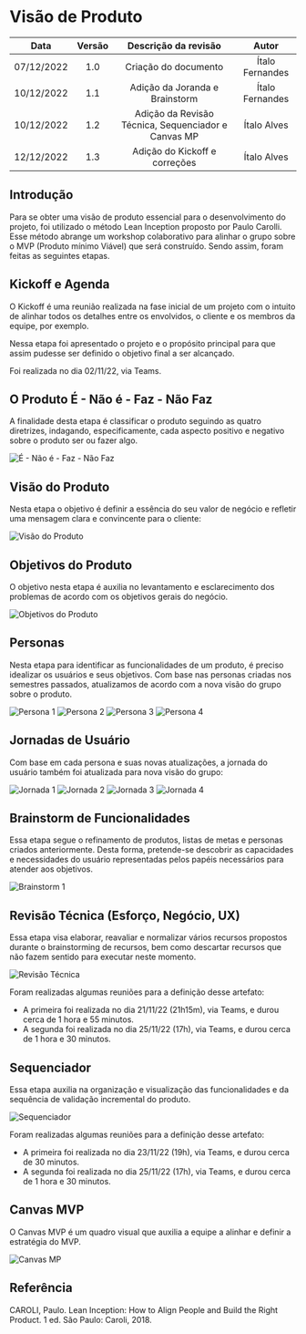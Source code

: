 # Visão de Produto

|    Data    | Versão |                Descrição da revisão                 |      Autor      |
| :--------: | :----: | :-------------------------------------------------: | :-------------: |
| 07/12/2022 |  1.0   |                Criação do documento                 | Ítalo Fernandes |
| 10/12/2022 |  1.1   |           Adição da Joranda e Brainstorm            | Ítalo Fernandes |
| 10/12/2022 |  1.2   | Adição da Revisão Técnica, Sequenciador e Canvas MP |   Ítalo Alves   |
| 12/12/2022 |  1.3   |            Adição do Kickoff e correções            |   Ítalo Alves   |

## Introdução

Para se obter uma visão de produto essencial para o desenvolvimento do projeto, foi utilizado o método Lean Inception proposto por Paulo Carolli. Esse método abrange um workshop colaborativo para alinhar o grupo sobre o MVP (Produto mínimo Viável) que será construído. Sendo assim, foram feitas as seguintes etapas.

## Kickoff e Agenda

O Kickoff é uma reunião realizada na fase inicial de um projeto com o intuito de alinhar todos os detalhes entre os envolvidos, o cliente e os membros da equipe, por exemplo.

Nessa etapa foi apresentado o projeto e o propósito principal para que assim pudesse ser definido o objetivo final a ser alcançado.

Foi realizada no dia 02/11/22, via Teams.

## O Produto É - Não é - Faz - Não Faz

A finalidade desta etapa é classificar o produto seguindo as quatro diretrizes, indagando, especificamente, cada aspecto positivo e negativo sobre o produto ser ou fazer algo.

![É - Não é - Faz - Não Faz](assets/e-nao_e-faz-nao_faz.png)

## Visão do Produto

Nesta etapa o objetivo é definir a essência do seu valor de negócio e refletir uma mensagem clara e convincente para o cliente:

![Visão do Produto](assets/visao_de_produto.png)

## Objetivos do Produto

O objetivo nesta etapa é auxilia no levantamento e esclarecimento dos problemas de acordo com os objetivos gerais do negócio.

![Objetivos do Produto](assets/objetivo_do_produto.png)

## Personas

Nesta etapa para identificar as funcionalidades de um produto, é preciso idealizar os usuários e seus objetivos. Com base nas personas criadas nos semestres passados, atualizamos de acordo com a nova visão do grupo sobre o produto.

![Persona 1](assets/persona_Paulo.png "Persona 1: Pesquisador na área de qualidade de software")
![Persona 2](assets/persona_Valeria.png "Persona 2: Profissional de Engenharia de Software")
![Persona 3](assets/persona_Miguel.png "Persona 3: Desenvolvedor, entusiasta de IA")
![Persona 4](assets/persona_Gustavo.png "Persona 4: Estudante de TI")

## Jornadas de Usuário

Com base em cada persona e suas novas atualizações, a jornada do usuário também foi atualizada para nova visão do grupo:

![Jornada 1](assets/jornada_Paulo.png)
![Jornada 2](assets/jornada_Valeria.png)
![Jornada 3](assets/jornada_Miguel.png)
![Jornada 4](assets/jornada_Gustavo.png)

## Brainstorm de Funcionalidades

Essa etapa segue o refinamento de produtos, listas de metas e personas criados anteriormente. Desta forma, pretende-se descobrir as capacidades e necessidades do usuário representadas pelos papéis necessários para atender aos objetivos.

![Brainstorm 1](assets/brainstorm.png)

## Revisão Técnica (Esforço, Negócio, UX)

Essa etapa visa elaborar, reavaliar e normalizar vários recursos propostos durante o brainstorming de recursos, bem como descartar recursos que não fazem sentido para executar neste momento.

![Revisão Técnica](assets/revisao_tecnica.png)

Foram realizadas algumas reuniões para a definição desse artefato:

- A primeira foi realizada no dia 21/11/22 (21h15m), via Teams, e durou cerca de 1 hora e 55 minutos.
- A segunda foi realizada no dia 25/11/22 (17h), via Teams, e durou cerca de 1 hora e 30 minutos.

## Sequenciador

Essa etapa auxilia na organização e visualização das funcionalidades e da sequência de validação incremental do produto.

![Sequenciador](assets/sequenciador.png)

Foram realizadas algumas reuniões para a definição desse artefato:

- A primeira foi realizada no dia 23/11/22 (19h), via Teams, e durou cerca de 30 minutos.
- A segunda foi realizada no dia 25/11/22 (17h), via Teams, e durou cerca de 1 hora e 30 minutos.

## Canvas MVP

O Canvas MVP é um quadro visual que auxilia a equipe a alinhar e definir a estratégia do MVP.

![Canvas MP](assets/canvas_mp.png)

## Referência

CAROLI, Paulo. Lean Inception: How to Align People and Build the Right Product. 1 ed. São Paulo: Caroli, 2018.
